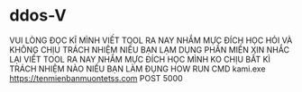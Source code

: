# ddos-V
VUI LÒNG ĐỌC KĨ 
MÌNH VIẾT TOOL RA NAY NHẮM MỰC ĐÍCH HỌC HỎI VÀ KHÔNG CHỊU TRÁCH NHIỆM NIẾU BẠN LẠM DỤNG PHẦN MIỀN 
XIN NHẮC LẠI VIẾT TOOL RA NAY NHẮM MỰC ĐÍCH HỌC  MÌNH KO CHỊU BẤT KÌ TRÁCH NHIỆM NÀO NIẾU BẠN LÀM ĐỤNG
HOW RUN 
CMD
kami.exe https://tenmienbanmuontetss.com POST 5000
